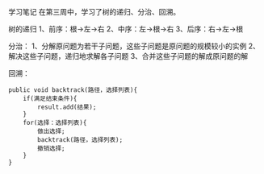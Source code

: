 学习笔记
在第三周中，学习了树的递归、分治、回溯。

树的递归
1、前序：根->左->右
2、中序：左->根->右
3、后序：右->左->根

分治：
1、分解原问题为若干子问题，这些子问题是原问题的规模较小的实例
2、解决这些子问题，递归地求解各子问题
3、合并这些子问题的解成原问题的解

回溯：
```
public void backtrack(路径，选择列表){
    if(满足结束条件){
        result.add(结果);
    }
    for(选择：选择列表){
        做出选择;
        backtrack(路径，选择列表);
        撤销选择;
    }
}
```

